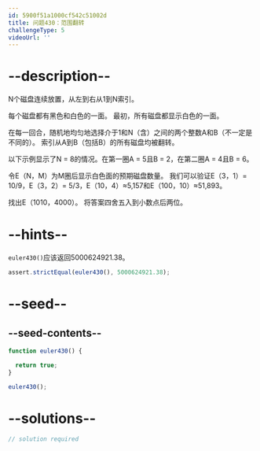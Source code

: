 ```yaml
---
id: 5900f51a1000cf542c51002d
title: 问题430：范围翻转
challengeType: 5
videoUrl: ''
---
```


# --description--

N个磁盘连续放置，从左到右从1到N索引。

每个磁盘都有黑色和白色的一面。 最初，所有磁盘都显示白色的一面。

在每一回合，随机地均匀地选择介于1和N（含）之间的两个整数A和B（不一定是不同的）。 索引从A到B（包括B）的所有磁盘均被翻转。

以下示例显示了N = 8的情况。在第一圈A = 5且B = 2，在第二圈A = 4且B = 6。

令E（N，M）为M圈后显示白色面的预期磁盘数量。 我们可以验证E（3，1）= 10/9，E（3，2）= 5/3，E（10，4）≈5,157和E（100，10）≈51,893。

找出E（1010，4000）。 将答案四舍五入到小数点后两位。

# --hints--

`euler430()`应该返回5000624921.38。

```js
assert.strictEqual(euler430(), 5000624921.38);
```

# --seed--

## --seed-contents--

```js
function euler430() {

  return true;
}

euler430();
```

# --solutions--

```js
// solution required
```
